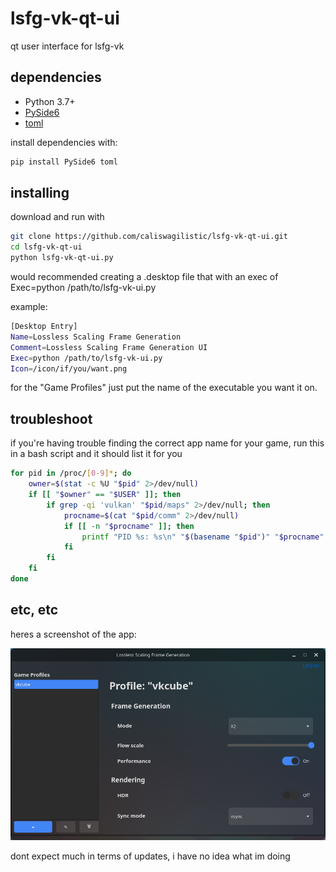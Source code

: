 # lsfg-vk-qt-ui
qt user interface for lsfg-vk
## dependencies

- Python 3.7+
- [PySide6](https://pypi.org/project/PySide6/)
- [toml](https://pypi.org/project/toml/)

install dependencies with:

```bash
pip install PySide6 toml
```

## installing
download and run with
```bash
git clone https://github.com/caliswagilistic/lsfg-vk-qt-ui.git
cd lsfg-vk-qt-ui
python lsfg-vk-qt-ui.py
```
would recommended creating a .desktop file that with an exec of Exec=python /path/to/lsfg-vk-ui.py

example:
```bash
[Desktop Entry]
Name=Lossless Scaling Frame Generation
Comment=Lossless Scaling Frame Generation UI
Exec=python /path/to/lsfg-vk-ui.py
Icon=/icon/if/you/want.png

```

for the "Game Profiles" just put the name of the executable you want it on.

## troubleshoot
if you're having trouble finding the correct app name for your game, run this in a bash script and it should list it for you
```bash
for pid in /proc/[0-9]*; do
    owner=$(stat -c %U "$pid" 2>/dev/null)
    if [[ "$owner" == "$USER" ]]; then
        if grep -qi 'vulkan' "$pid/maps" 2>/dev/null; then
            procname=$(cat "$pid/comm" 2>/dev/null)
            if [[ -n "$procname" ]]; then
                printf "PID %s: %s\n" "$(basename "$pid")" "$procname"
            fi
        fi
    fi
done
```

## etc, etc
heres a screenshot of the app:

![example](example.png)

dont expect much in terms of updates, i have no idea what im doing
